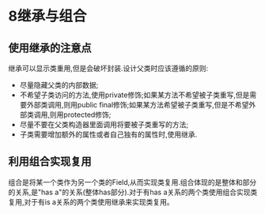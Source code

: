 # 8继承与组合
## 使用继承的注意点
继承可以显示类重用,但是会破坏封装.设计父类时应该遵循的原则:
* 尽量隐藏父类的内部数据;
* 不希望子类访问的方法,使用private修饰;如果某方法不希望被子类重写,但是需要外部类调用,则用public final修饰;如果某方法希望被子类重写,但是不希望外部类调用,则用protected修饰;
* 尽量不要在父类构造器里面调用将要被子类重写的方法;
* 子类需要增加额外的属性或者自己独有的属性时,使用继承.
## 利用组合实现复用
组合是将某一个类作为另一个类的Field,从而实现类复用.组合体现的是整体和部分的关系,是"has a"的关系(整体has部分).对于有has a关系的两个类使用组合实现类复用,对于有is a关系的两个类使用继承来实现类复用。


